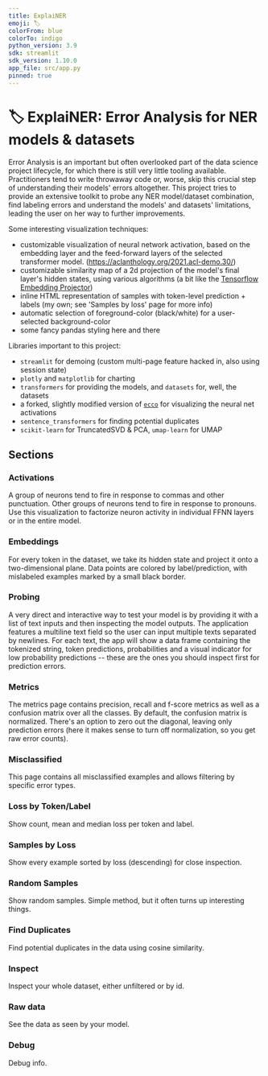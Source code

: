 ```yaml
---
title: ExplaiNER
emoji: 🏷️
colorFrom: blue
colorTo: indigo
python_version: 3.9
sdk: streamlit
sdk_version: 1.10.0
app_file: src/app.py
pinned: true
---
```


# 🏷️ ExplaiNER: Error Analysis for NER models & datasets

Error Analysis is an important but often overlooked part of the data science project lifecycle, for which there is still very little tooling available. Practitioners tend to write throwaway code or, worse, skip this crucial step of understanding their models' errors altogether. This project tries to provide an extensive toolkit to probe any NER model/dataset combination, find labeling errors and understand the models' and datasets' limitations, leading the user on her way to further improvements.


Some interesting visualization techniques:

* customizable visualization of neural network activation, based on the embedding layer and the feed-forward layers of the selected transformer model. (https://aclanthology.org/2021.acl-demo.30/)
* customizable similarity map of a 2d projection of the model's final layer's hidden states, using various algorithms (a bit like the [Tensorflow Embedding Projector](https://projector.tensorflow.org/))
* inline HTML representation of samples with token-level prediction + labels (my own; see 'Samples by loss' page for more info)
* automatic selection of foreground-color (black/white) for a user-selected background-color
* some fancy pandas styling here and there


Libraries important to this project:

* `streamlit` for demoing (custom multi-page feature hacked in, also using session state)
* `plotly` and `matplotlib` for charting
* `transformers` for providing the models, and `datasets` for, well, the datasets
* a forked, slightly modified version of [`ecco`](https://github.com/jalammar/ecco) for visualizing the neural net activations
* `sentence_transformers` for finding potential duplicates
* `scikit-learn` for TruncatedSVD & PCA, `umap-learn` for UMAP


## Sections


### Activations

A group of neurons tend to fire in response to commas and other punctuation. Other groups of neurons tend to fire in response to pronouns. Use this visualization to factorize neuron activity in individual FFNN layers or in the entire model.


### Embeddings

For every token in the dataset, we take its hidden state and project it onto a two-dimensional plane. Data points are colored by label/prediction, with mislabeled examples marked by a small black border.


### Probing

A very direct and interactive way to test your model is by providing it with a list of text inputs and then inspecting the model outputs. The application features a multiline text field so the user can input multiple texts separated by newlines. For each text, the app will show a data frame containing the tokenized string, token predictions, probabilities and a visual indicator for low probability predictions -- these are the ones you should inspect first for prediction errors.


### Metrics

The metrics page contains precision, recall and f-score metrics as well as a confusion matrix over all the classes. By default, the confusion matrix is normalized. There's an option to zero out the diagonal, leaving only prediction errors (here it makes sense to turn off normalization, so you get raw error counts).


### Misclassified

This page contains all misclassified examples and allows filtering by specific error types.


### Loss by Token/Label

Show count, mean and median loss per token and label.


### Samples by Loss

Show every example sorted by loss (descending) for close inspection.


### Random Samples

Show random samples. Simple method, but it often turns up interesting things.


### Find Duplicates

Find potential duplicates in the data using cosine similarity.


### Inspect

Inspect your whole dataset, either unfiltered or by id.


### Raw data

See the data as seen by your model.


### Debug

Debug info.
